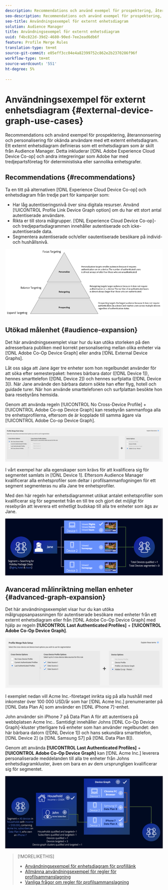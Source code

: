 ```yaml
---
description: Recommendations och använd exempel för prospektering, återannonsering och personalisering för okända användare med ett externt enhetsdiagram. Ett externt enhetsdiagram definieras som ett enhetsdiagram som är skilt från Audience Manager. Detta omfattar Adobe Experience Cloud Device Co-op och andra integreringar som Adobe har med tredjepartsföretag som arbetar med deterministiska eller sannolika enhetsgrafer.
seo-description: Recommendations och använd exempel för prospektering, återannonsering och personalisering för okända användare med ett externt enhetsdiagram. Ett externt enhetsdiagram definieras som ett enhetsdiagram som är skilt från Audience Manager. Detta omfattar Adobe Experience Cloud Device Co-op och andra integreringar som Adobe har med tredjepartsföretag som arbetar med deterministiska eller sannolika enhetsgrafer.
seo-title: Användningsexempel för externt enhetsdiagram
solution: Audience Manager
title: Användningsexempel för externt enhetsdiagram
uuid: f4bc822d-39d2-4680-90ed-7ee2ead6db6f
feature: Profile Merge Rules
translation-type: tm+mt
source-git-commit: e05eff3cc04e4a82399752c862e2b2370286f96f
workflow-type: tm+mt
source-wordcount: '551'
ht-degree: 5%

---
```



# Användningsexempel för externt enhetsdiagram {#external-device-graph-use-cases}

Recommendations och använd exempel för prospektering, återannonsering och personalisering för okända användare med ett externt enhetsdiagram. Ett externt enhetsdiagram definieras som ett enhetsdiagram som är skilt från Audience Manager. Detta inkluderar [!DNL Adobe Experience Cloud Device Co-op] och andra integreringar som Adobe har med tredjepartsföretag för deterministiska eller sannolika enhetsgrafer.

## Recommendations {#recommendations}

Ta en titt på alternativen [!DNL Experience Cloud Device Co-op] och enhetsdiagram från tredje part för kampanjer som:

* Har låg autentiseringsnivå över sina digitala resurser. Använd [!UICONTROL Profile Link Device Graph option] om du har ett stort antal autentiserade användare.
* Rikta er till stora målgrupper. [!DNL Experience Cloud Device Co-op]- och tredjepartsdiagrammen innehåller autentiserade och icke-autentiserade data.
* Segmentera autentiserade och/eller oautentiserade besökare på individ- och hushållsnivå.

![](assets/merge-rule-triangle1.png)
<!-- 
## Prospecting/Branding Use Case {#prospecting-branding-use-cases}

A branding campaign is designed to reach as many people as possible. It places few limits on segment qualification. But, these campaigns can waste budget and impressions by constantly targeting people who see your content multiple times and don't convert. A [!UICONTROL Profile Merge] rule that uses the [!DNL Device Co-op] or third-party option can help you create an efficient branding campaign. For example, you can add these unknown users to a "not in-market" segment after seeing them across multiple devices for your set frequency cap.

<table id="table_00F6EED172574E80A38CADA8A92A23B1"> 
 <thead> 
  <tr> 
   <th colname="col1" class="entry"> Use Case </th> 
   <th colname="col2" class="entry"> Description </th> 
  </tr> 
 </thead>
 <tbody> 
  <tr> 
   <td colname="col1"> <p> <b>Conditions</b> </p> </td> 
   <td colname="col2">This use case assumes these conditions: <p> 
     <ul id="ul_F5CA7EE525774F7EBA5FBB5F94E4EDC8"> 
      <li id="li_81AE304924724146A24FAB5B6533AD8E">You want to deliver a maximum of 10 impressions to an anonymous user for a specific ad campaign. </li> 
      <li id="li_E371F989735245B0B82433DE240D56D0">A user has 4 devices and may or may not have authenticated on your site. </li> 
      <li id="li_9231ABE15CA249E6B79D8BF0E511FD33">An anonymous user sees the ad a total of 10 times while browsing in an unauthenticated state on their current device and 3 devices linked to the current device by an external device graph. </li> 
      <li id="li_8C276C07019C49EFA3A0D0D54CF73C31">You have defined an <span class="keyword"> Audience Manager</span> segment to qualify anonymous users after they have seen 10 impressions. </li> 
     </ul> </p> </td> 
  </tr> 
  <tr> 
   <td colname="col1"> <p> <b>Results</b> </p> </td> 
   <td colname="col2"> <p>Given these conditions, <span class="keyword"> Audience Manager</span>: </p> <p> 
     <ul id="ul_8E988B1005324526BC6DC6637BBACCFB"> 
      <li id="li_C9DD546754914BACB8F4C92C7D4ED70E">Merges the anonymous, unauthenticated activity collected from the current device and the 3 devices linked by the external device graph (the ad impressions from each device). </li> 
      <li id="li_FB55CB9116074525BA30FF062D1136AE">Evaluates the unauthenticated user for segment qualification based on a combination of anonymous activity across all 3 devices linked by the external device graph and the current device. </li> 
      <li id="li_B28EB32F718145A7ABBDAC0AF75E2AFC">Sends the segment to any real-time destination for use as a suppression segment on the current device and all 3 devices linked by the external device graph. </li> 
     </ul> </p> </td> 
  </tr> 
 </tbody> 
</table>

## Retargeting or Site Personalization Use Case {#retargeting-use-case}

These strategies are designed to bring an unauthenticated or unknown user back to your site or personalize their browsing experience while they're on-site.

<table id="table_0EE2052AA3E744B3B76036FC06B5A453"> 
 <thead> 
  <tr> 
   <th colname="col1" class="entry"> Use Case </th> 
   <th colname="col2" class="entry"> Description </th> 
  </tr> 
 </thead>
 <tbody> 
  <tr> 
   <td colname="col1"> <p> <b>Conditions</b> </p> </td> 
   <td colname="col2">This use case assumes these conditions: <p> 
     <ul id="ul_FD0B869B4AF3453FAEC9BA3A45ABF039"> 
      <li id="li_8E30BAED42E94AB3B81FCB1C7464E5FC">You want to deliver a personalized on-site and/or off-site experience to an anonymous user based on their activity on your site while in an unauthenticated state. </li> 
      <li id="li_3DBE53BA94324F1BA1C52A37AD4E426C">A user has multiple devices and may or may not have authenticated to your site. </li> 
      <li id="li_F867AFBDC1A54CD6A68AB0EC196E27C9">A user views multiple pages on your site while browsing in an unauthenticated state on their current device and 3 other devices linked by an external device graph. </li> 
      <li id="li_7E35D77949CE4E69BD51655AA4C40BEE">You have defined an <span class="keyword"> Audience Manager</span> segment to qualify users after they have viewed multiple pages on your site while browsing in an unauthenticated state.</li>
     </ul> </p> </td> 
  </tr> 
  <tr> 
   <td colname="col1"> <p> <b>Results</b> </p> </td> 
   <td colname="col2"> <p>Given these conditions, <span class="wintitle"> Audience Manager</span>: </p> <p> 
     <ul id="ul_301339426B0643B295DC5B17E1939CFB"> 
      <li id="li_7E8BC3B179804F4A929497DE81E76911">Merges the anonymous, unauthenticated activity collected from the current devices and the 3 devices linked by the external device graph (the multiple page views from each device). </li> 
      <li id="li_803EFD58AA124A5BBC8279C4DC695544">Evaluates the unauthenticated user for segment qualification based on a combination of anonymous activity across all 3 devices linked by the external device graph and the current device. </li> 
      <li id="li_98D749268CC5456CBC9CF3BF5EB91BA8">Sends the segment to any real-time destination to deliver a personalized on-site and/or off-site experience across the current device and all 3 devices linked by the external device graph. </li>
     </ul> </p> </td>
  </tr>
 </tbody>
</table> -->

## Utökad målenhet {#audience-expansion}

Det här användningsexemplet visar hur du kan utöka storleken på den adresserbara publiken med korrekt personalisering mellan olika enheter via [!DNL Adobe Co-Op Device Graph] eller andra [!DNL External Device Graphs].

Låt oss säga att Jane äger tre enheter som hon regelbundet använder för att söka efter semesterpaket: hennes bärbara dator ([!DNL Device 1]), hennes smarttelefon ([!DNL Device 2]) och hennes surfplatta ([!DNL Device 3]). När Jane använde den bärbara datorn sökte han efter flyg, hotell och guidade turer. När hon använde smarttelefonen och surfplattan besökte hon bara resebyråns hemsida.

Genom att använda regeln [!UICONTROL No Cross-Device Profile] + [!UICONTROL Adobe Co-op Device Graph] kan resebyrån sammanfoga alla tre enhetsprofilerna, eftersom de är kopplade till samma ägare via [!UICONTROL Adobe Co-op Device Graph].

![målgrupp-expansion-rule](assets/audience-expansion-rule.png)

I vårt exempel har alla egenskaper som krävs för att kvalificera sig för segmentet samlats in [!DNL Device 1]. Eftersom Audience Manager kvalificerar alla enhetsprofiler som deltar i profilsammanfogningen för ett segment segmenteras nu alla Jane tre enhetsprofiler.

Med den här regeln har enhetsdiagrammet utökat antalet enhetsprofiler som kvalificerar sig för segmentet från en till tre och gjort det möjligt för resebyrån att leverera ett enhetligt budskap till alla tre enheter som ägs av Jane.

![målgruppsexpansion](assets/audience-expansion.png)

## Avancerad målinriktning mellan enheter {#advanced-graph-expansion}

Det här användningsexemplet visar hur du kan utöka målgruppsanpassningen för autentiserade besökare med enheter från ett externt enhetsdiagram eller från [!DNL Adobe Co-Op Device Graph] med hjälp av regeln **[!UICONTROL Last Authenticated Profiles]** + **[!UICONTROL Adobe Co-Op Device Graph]**.

![last-device-graph](assets/last-device-coop.png)

I exemplet nedan vill Acme Inc.-företaget inrikta sig på alla hushåll med inkomster över 100 000 USD/år som har [!DNL Acme Inc.] prenumeranter på [!DNL Data Plan A] som använder en [!DNL iPhone 7]-enhet.

John använder sin iPhone 7 på Data Plan A för att autentisera på webbplatsen Acme Inc.. Samtidigt innehåller Johns [!DNL Co-Op Device Graph]-kluster ytterligare två enheter som han använder regelbundet: den här bärbara datorn ([!DNL Device 1]) och hans sekundära smarttelefon, [!DNL Device 2] (a [!DNL Samsung S7] på [!DNL Data Plan B]).

Genom att använda **[!UICONTROL Last Authenticated Profiles]** + **[!UICONTROL Adobe Co-Op Device Graph]** kan [!DNL Acme Inc.] leverera personaliserade meddelanden till alla tre enheter från Johns enhetsdiagramkluster, även om bara en av dem ursprungligen kvalificerar sig för segmentet.

![avancerad graf-expansion](assets/advanced-device-graph-expansion.png)

>[!MORELIKETHIS]
>
>* [Användningsexempel för enhetsdiagram för profillänk](profile-link-use-case.md)
>* [Allmänna användningsexempel för regler för profilsammanslagning](merge-rule-targeting-options.md)
>* [Vanliga frågor om regler för profilsammanslagning](../../faq/faq-profile-merge.md)

